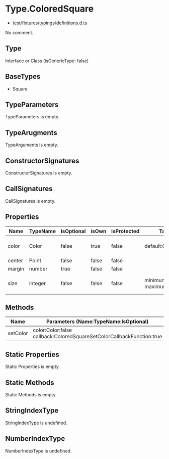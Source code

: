 # Type.ColoredSquare

* [test/fixtures/typings/definitions.d.ts](/test/fixtures/typings/definitions.d.ts#L36)

No comment.

## Type

Interface or Class (isGenericType: false)

## BaseTypes

* Square

## TypeParameters

TypeParameters is empty.

## TypeArugments

TypeArguments is empty.

## ConstructorSignatures

ConstructorSignatures is empty.

## CallSignatures

CallSignatures is empty.

## Properties

Name|TypeName|IsOptional|isOwn|isProtected|Tags|Comment
---|---|---|---|---|---|---
color|Color|false|true|false|default:Color.Red |Default color is red.
center|Point|false|false|false||
margin|number|true|false|false||
size|integer|false|false|false|minimum:1 maximum:5 |Size from 1 to 5 (highest).

## Methods

Name|Parameters (Name:TypeName:IsOptional)|ReturnTypeName|IsOptional|isOwn|isProtected|Comment
---|---|---|---|---|---|---
setColor|color:Color:false callback:ColoredSquareSetColorCallbackFunction:true |void|false|true|false| 

## Static Properties

Static Properties is empty.

## Static Methods

Static Methods is empty.

## StringIndexType

StringIndexType is undefined.

## NumberIndexType

NumberIndexType is undefined.
